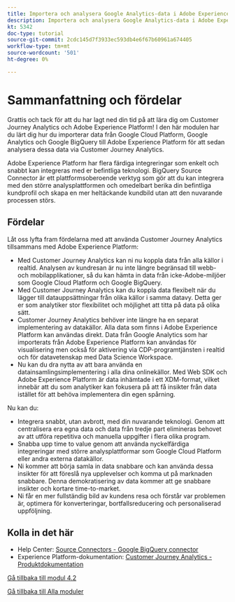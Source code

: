 ```yaml
---
title: Importera och analysera Google Analytics-data i Adobe Experience Platform med BigQuery Source Connector - sammanfattning
description: Importera och analysera Google Analytics-data i Adobe Experience Platform med BigQuery Source Connector - sammanfattning
kt: 5342
doc-type: tutorial
source-git-commit: 2cdc145d7f3933ec593db4e6f67b60961a674405
workflow-type: tm+mt
source-wordcount: '501'
ht-degree: 0%

---
```


# Sammanfattning och fördelar

Grattis och tack för att du har lagt ned din tid på att lära dig om Customer Journey Analytics och Adobe Experience Platform!
I den här modulen har du lärt dig hur du importerar data från Google Cloud Platform, Google Analytics och Google BigQuery till Adobe Experience Platform för att sedan analysera dessa data via Customer Journey Analytics.

Adobe Experience Platform har flera färdiga integreringar som enkelt och snabbt kan integreras med er befintliga teknologi. BigQuery Source Connector är ett plattformsoberoende verktyg som gör att du kan integrera med den större analysplattformen och omedelbart berika din befintliga kundprofil och skapa en mer heltäckande kundbild utan att den nuvarande processen störs.

## Fördelar

Låt oss lyfta fram fördelarna med att använda Customer Journey Analytics tillsammans med Adobe Experience Platform:

- Med Customer Journey Analytics kan ni nu koppla data från alla källor i realtid. Analysen av kundresan är nu inte längre begränsad till webb- och mobilapplikationer, så du kan hämta in data från icke-Adobe-miljöer som Google Cloud Platform och Google BigQuery.
- Med Customer Journey Analytics kan du koppla data flexibelt när du lägger till datauppsättningar från olika källor i samma datavy. Detta ger er som analytiker stor flexibilitet och möjlighet att titta på data på olika sätt.
- Customer Journey Analytics behöver inte längre ha en separat implementering av datakällor. Alla data som finns i Adobe Experience Platform kan användas direkt. Data från Google Analytics som har importerats från Adobe Experience Platform kan användas för visualisering men också för aktivering via CDP-programtjänsten i realtid och för datavetenskap med Data Science Workspace.
- Nu kan du dra nytta av att bara använda en datainsamlingsimplementering i alla dina onlinekällor. Med Web SDK och Adobe Experience Platform är data inhämtade i ett XDM-format, vilket innebär att du som analytiker kan fokusera på att få insikter från data istället för att behöva implementera din egen spårning.

Nu kan du:

- Integrera snabbt, utan avbrott, med din nuvarande teknologi. Genom att centralisera era egna data och data från tredje part elimineras behovet av att utföra repetitiva och manuella uppgifter i flera olika program.
- Snabba upp time to value genom att använda nyckelfärdiga integreringar med större analysplattformar som Google Cloud Platform eller andra externa datakällor.
- Ni kommer att börja samla in data snabbare och kan använda dessa insikter för att föreslå nya upplevelser och komma ut på marknaden snabbare. Denna demokratisering av data kommer att ge snabbare insikter och kortare time-to-market.
- Ni får en mer fullständig bild av kundens resa och förstår var problemen är, optimera för konverteringar, bortfallsreducering och personaliserad uppföljning.

## Kolla in det här

- Help Center: [Source Connectors - Google BigQuery connector](https://experienceleague.adobe.com/docs/experience-platform/sources/connectors/databases/bigquery.html?lang=sv-SE)
- Experience Platform-dokumentation: [Customer Journey Analytics - Produktdokumentation](https://experienceleague.adobe.com/docs/analytics-platform/using/cja-landing.html?lang=sv)

[Gå tillbaka till modul 4.2](./customer-journey-analytics-bigquery-gcp.md)

[Gå tillbaka till Alla moduler](./../../../overview.md)
